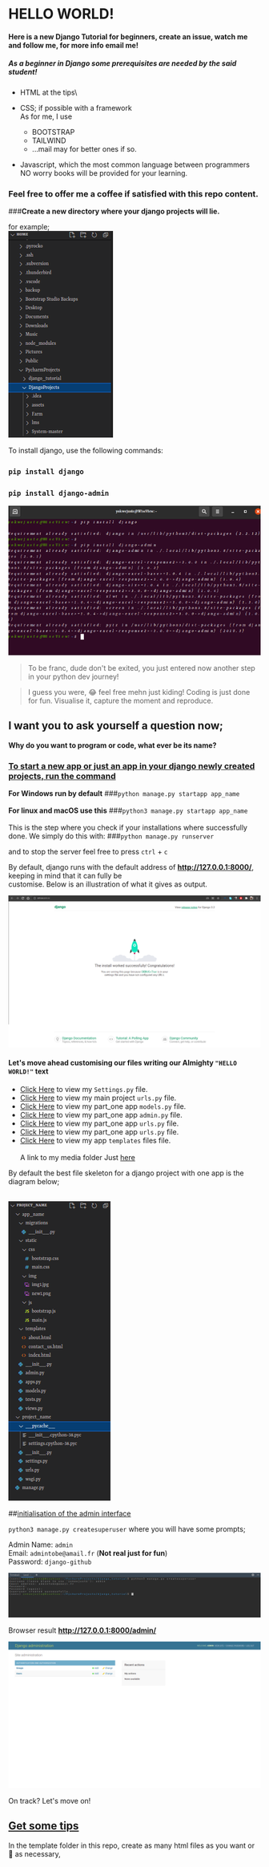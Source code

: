 # HELLO WORLD!

#### Here is a new Django Tutorial for beginners, create an issue, watch me and follow me, for more info email me!

##### As a beginner in Django some prerequisites are needed by the said student!

* HTML at the tips\
* CSS; if possible with a framework\
As for me, I use 
    * BOOTSTRAP 
    * TAILWIND 
    * ...mail may for better ones if so.

* Javascript, which the most common language between programmers <br>
NO worry books will be provided for your learning.

### Feel free to offer me a coffee if satisfied with this repo content. <br>
###**Create a new directory where your django projects will lie.**

for example; \
![Folder for project](media/django2.png)

 To install django, use the following commands:

### `pip install django`
### `pip install django-admin`

![installation procedure](media/django1.png)

> To be franc, dude don't be exited, you just entered now another step in your python dev journey!

> I guess you were, 😂 feel free mehn just kiding! Coding is just done for fun.
Visualise it, capture the moment and reproduce.

## I want you to ask yourself a question now;

**Why do you want to program or code, what ever be its name?**

### <ins>To start a new app or just an app in your django newly created projects, run the command</ins>

**For Windows run by default**
###`python manage.py startapp app_name`
\
\
**For linux and macOS use this**
###`python3 manage.py startapp app_name`
\
\
This is the step where you check if your installations where successfully done. We simply do this with:
###`python manage.py runserver`

and to stop the server feel free to press `ctrl` + `c`

By default, django runs with the default address of **http://127.0.0.1:8000/**, keeping in mind that it can fully be \
customise. Below is an illustration of what it gives as output.


![django](media/django3.png)

#### Let's move ahead customising our files writing our **Almighty `"HELLO WORLD!"` text**

* [Click Here](django_tutorial/settings.py) to view my `Settings.py` file.
* [Click Here](django_tutorial/urls.py) to view my main project `urls.py` file.
* [Click Here](part_one/models.py) to view my part_one app `models.py` file.
* [Click Here](part_one/admin.py) to view my part_one app `admin.py` file.
* [Click Here](part_one/urls.py) to view my part_one app `urls.py` file.
* [Click Here](part_one/urls.py) to view my part_one app `urls.py` file.
* [Click Here](part_one/templates) to view my app `templates` files file.
\
  \
  A link to my media folder Just [here](media)
  
By default the best file skeleton for a django project with one app is the diagram below;

\
![django files skeleton](media/django4.png)

##<ins>initialisation of the admin interface</ins>

`python3 manage.py createsuperuser`
where you will have some prompts;


Admin Name: `admin`\
Email: `admintobe@amail.fr` (**Not real just for fun**)\
Password: `django-github`

![Admin creation](media/django5.png)

Browser result **http://127.0.0.1:8000/admin/**

![Admin creation](media/django6.png)

On track? Let's move on!

## <ins>Get some tips</ins>

In the template folder in this repo, create as many html files as you want or 🤔 as necessary,